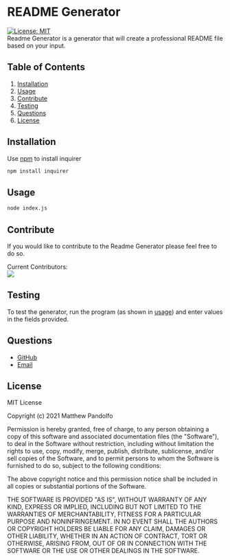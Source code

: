 # README Generator

[![License: MIT](https://img.shields.io/badge/License-MIT-yellow.svg)](https://opensource.org/licenses/MIT)<br/>
Readme Generator is a generator that will create a professional README file based on your input.

## Table of Contents

1. [Installation](#install)
2. [Usage](#use)
3. [Contribute](#cont)
4. [Testing](#test)
5. [Questions](#questions)
6. [License](#license)

## Installation <a id="install"></a>

Use [npm](https://www.npmjs.com/) to install inquirer

```bash
npm install inquirer
```

## Usage <a id="use"></a>

```bash
node index.js
```

## Contribute <a id="cont"></a>

If you would like to contribute to the Readme Generator please feel free to do so.

Current Contributors:<br/>
<a href="https://github.com/pandolfom/readme-generator/graphs/contributors">
<img src="https://contrib.rocks/image?repo=pandolfom/readme-generator" />
</a>

## Testing <a id="test"></a>

To test the generator, run the program (as shown in [usage](#use)) and enter values in the fields provided.

## Questions <a id="questions"></a>

- [GitHub](https://github.com/PandolfoM)
- [Email](matt@pandolfo.com)

## License <a id="license"></a>

MIT License

Copyright (c) 2021 Matthew Pandolfo

Permission is hereby granted, free of charge, to any person obtaining a copy
of this software and associated documentation files (the "Software"), to deal
in the Software without restriction, including without limitation the rights
to use, copy, modify, merge, publish, distribute, sublicense, and/or sell
copies of the Software, and to permit persons to whom the Software is
furnished to do so, subject to the following conditions:

The above copyright notice and this permission notice shall be included in all
copies or substantial portions of the Software.

THE SOFTWARE IS PROVIDED "AS IS", WITHOUT WARRANTY OF ANY KIND, EXPRESS OR
IMPLIED, INCLUDING BUT NOT LIMITED TO THE WARRANTIES OF MERCHANTABILITY,
FITNESS FOR A PARTICULAR PURPOSE AND NONINFRINGEMENT. IN NO EVENT SHALL THE
AUTHORS OR COPYRIGHT HOLDERS BE LIABLE FOR ANY CLAIM, DAMAGES OR OTHER
LIABILITY, WHETHER IN AN ACTION OF CONTRACT, TORT OR OTHERWISE, ARISING FROM,
OUT OF OR IN CONNECTION WITH THE SOFTWARE OR THE USE OR OTHER DEALINGS IN THE
SOFTWARE.
